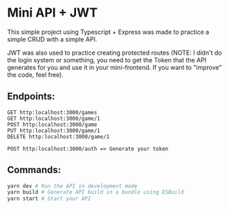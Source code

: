# Mini API + JWT

This simple project using Typescript + Express was made to practice a simple CRUD with a simple API.

JWT was also used to practice creating protected routes (NOTE: I didn't do the login system or something, you need to get the Token that the API generates for you and use it in your mini-frontend. If you want to "improve" the code, feel free).

## Endpoints:

```
GET http:localhost:3000/games
GET http:localhost:3000/game/1
POST http:localhost:3000/game
PUT http:localhost:3000/game/1
DELETE http:localhost:3000/game/1

POST http:localhost:3000/auth => Generate your token
```

## Commands:

```bash
yarn dev # Run the API in development mode
yarn build # Generate API build in a bundle using ESBuild
yarn start # Start your API
```
